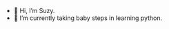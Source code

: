 - 👋 Hi, I’m Suzy.
- 🌱 I’m currently taking baby steps in learning python.
<!---
justcallmesuzy/justcallmesuzy is a ✨ special ✨ repository because its `README.md` (this file) appears on your GitHub profile.
You can click the Preview link to take a look at your changes.
--->
